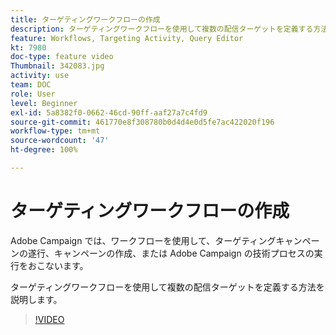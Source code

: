 ```yaml
---
title: ターゲティングワークフローの作成
description: ターゲティングワークフローを使用して複数の配信ターゲットを定義する方法を説明します。
feature: Workflows, Targeting Activity, Query Editor
kt: 7980
doc-type: feature video
Thumbnail: 342083.jpg
activity: use
team: DOC
role: User
level: Beginner
exl-id: 5a8382f0-0662-46cd-90ff-aaf27a7c4fd9
source-git-commit: 461770e8f308780b0d4d4e0d5fe7ac422020f196
workflow-type: tm+mt
source-wordcount: '47'
ht-degree: 100%

---
```


# ターゲティングワークフローの作成

Adobe Campaign では、ワークフローを使用して、ターゲティングキャンペーンの遂行、キャンペーンの作成、または Adobe Campaign の技術プロセスの実行をおこないます。

ターゲティングワークフローを使用して複数の配信ターゲットを定義する方法を説明します。

>[!VIDEO](https://video.tv.adobe.com/v/342083?quality=12)
